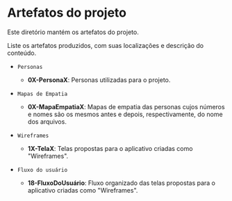 # Artefatos do projeto

Este diretório mantém os artefatos do projeto. 


Liste os artefatos produzidos, com suas localizações e descrição do conteúdo.

* `Personas`
	* **0X-PersonaX**: Personas utilizadas para o projeto.

* `Mapas de Empatia`
	* **0X-MapaEmpatiaX**: Mapas de empatia das personas cujos números e nomes são os mesmos antes e depois, respectivamente, do nome dos arquivos.


* `Wireframes`
	* **1X-TelaX**: Telas propostas para o aplicativo criadas como "Wireframes".

* `Fluxo do usuário`
	* **18-FluxoDoUsuário**: Fluxo organizado das telas propostas para o aplicativo criadas como "Wireframes".
